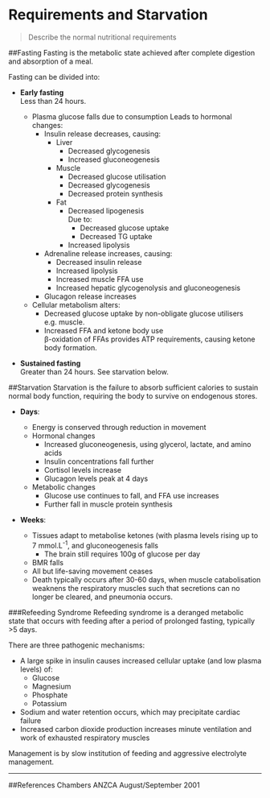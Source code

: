 # Requirements and Starvation
> Describe the normal nutritional requirements

##Fasting
Fasting is the metabolic state achieved after complete digestion and absorption of a meal.

Fasting can be divided into:
* **Early fasting**  
Less than 24 hours.
    * Plasma glucose falls due to consumption
    Leads to hormonal changes:
        * Insulin release decreases, causing:
            * Liver  
                * Decreased glycogenesis
                * Increased gluconeogenesis
            * Muscle  
                * Decreased glucose utilisation
                * Decreased glycogenesis
                * Decreased protein synthesis
            * Fat
                * Decreased lipogenesis  
                Due to:
                    * Decreased glucose uptake
                    * Decreased TG uptake
                * Increased lipolysis
        * Adrenaline release increases, causing:
            * Decreased insulin release
            * Increased lipolysis
            * Increased muscle FFA use
            * Increased hepatic glycogenolysis and gluconeogenesis
        * Glucagon release increases
    * Cellular metabolism alters:
        * Decreased glucose uptake by non-obligate glucose utilisers  
        e.g. muscle.
        * Increased FFA and ketone body use  
        β-oxidation of FFAs provides ATP requirements, causing ketone body formation.

* **Sustained fasting**  
Greater than 24 hours. See starvation below.

##Starvation
Starvation is the failure to absorb sufficient calories to sustain normal body function, requiring the body to survive on endogenous stores.

* **Days**:
    * Energy is conserved through reduction in movement
    * Hormonal changes
        * Increased gluconeogenesis, using glycerol, lactate, and amino acids
        * Insulin concentrations fall further
        * Cortisol levels increase
        * Glucagon levels peak at 4 days
    * Metabolic changes
        * Glucose use continues to fall, and FFA use increases
        * Further fall in muscle protein synthesis


* **Weeks**:
    * Tissues adapt to metabolise ketones (with plasma levels rising up to 7 mmol.L<sup>-1</sup>, and gluconeogenesis falls
        * The brain still requires 100g of glucose per day
    * BMR falls
    * All but life-saving movement ceases
    * Death typically occurs after 30-60 days, when muscle catabolisation weaknens the respiratory muscles such that secretions can no longer be cleared, and pneumonia occurs.

###Refeeding Syndrome
Refeeding syndrome is a deranged metabolic state that occurs with feeding after a period of prolonged fasting, typically >5 days.

There are three pathogenic mechanisms:
* A large spike in insulin causes increased cellular uptake (and low plasma levels) of:
    * Glucose
    * Magnesium
    * Phosphate
    * Potassium
* Sodium and water retention occurs, which may precipitate cardiac failure
* Increased carbon dioxide production increases minute ventilation and work of exhausted respiratory muscles

Management is by slow institution of feeding and aggressive electrolyte management.

---
##References
Chambers
ANZCA August/September 2001